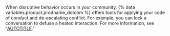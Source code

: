 When disruptive behavior occurs in your community, {% data variables.product.prodname_dotcom %} offers tools for applying your code of conduct and de-escalating conflict. For example, you can lock a conversation to defuse a heated interaction. For more information, see "[AUTOTITLE](/communities/moderating-comments-and-conversations)."

